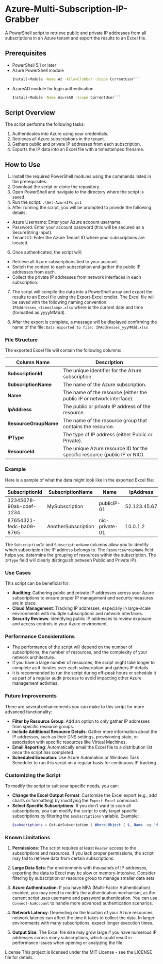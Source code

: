 # Azure-Multi-Subscription-IP-Grabber

A PowerShell script to retrieve public and private IP addresses from all subscriptions in an Azure tenant and export the results to an Excel file.

## Prerequisites

- PowerShell 5.1 or later
- Azure PowerShell module
  ```bash
  Install-Module -Name Az -AllowClobber -Scope CurrentUser```

- AzureAD module for login authentication
  ```bash
  Install-Module -Name AzureAD -Scope CurrentUser```

## Script Overview

The script performs the following tasks:
1. Authenticates into Azure using your credentials.
2. Retrieves all Azure subscriptions in the tenant.
3. Gathers public and private IP addresses from each subscription.
4. Exports the IP data into an Excel file with a timestamped filename.

## How to Use

1. Install the required PowerShell modules using the commands listed in the prerequisites.
2. Download the script or clone the repository.
3. Open PowerShell and navigate to the directory where the script is saved.
4. Run the script:
   ```.\Get-AzureIPs.ps1```
5. After running the script, you will be prompted to provide the following details:
- Azure Username: Enter your Azure account username.
- Password: Enter your account password (this will be secured as a SecureString input).
- Tenant ID: Enter the Azure Tenant ID where your subscriptions are located.

6. Once authenticated, the script will:
- Retrieve all Azure subscriptions tied to your account.
- Switch the context to each subscription and gather the public IP addresses from each.
- Collect the private IP addresses from network interfaces in each subscription.

7. The script will compile the data into a PowerShell array and export the results to an Excel file using the Export-Excel cmdlet. The Excel file will be saved with the following naming convention:
```IPAddresses_<timestamp>.xlsx``` where <timestamp> is the current date and time (formatted as yyyyMMdd).

8. After the export is complete, a message will be displayed confirming the name of the file:
```Data exported to file: IPAddresses_yyyMMdd.xlsx```

### File Structure

The exported Excel file will contain the following columns:

| Column Name         | Description                                                                 |
|---------------------|-----------------------------------------------------------------------------|
| **SubscriptionId**   | The unique identifier for the Azure subscription.                           |
| **SubscriptionName** | The name of the Azure subscription.                                         |
| **Name**             | The name of the resource (either the public IP or network interface).        |
| **IpAddress**        | The public or private IP address of the resource.                           |
| **ResourceGroupName**| The name of the resource group that contains the resource.                  |
| **IPType**           | The type of IP address (either Public or Private).                          |
| **ResourceId**       | The unique Azure resource ID for the specific resource (public IP or NIC).  |

### Example

Here is a sample of what the data might look like in the exported Excel file:

| SubscriptionId        | SubscriptionName     | Name            | IpAddress    | ResourceGroupName | IPType  | ResourceId                                  |
|-----------------------|----------------------|-----------------|--------------|------------------|---------|---------------------------------------------|
| 12345678-90ab-cdef-1234| MySubscription       | publicIP-01     | 52.123.45.67 | myResourceGroup   | Public  | /subscriptions/.../publicIP-01              |
| 87654321-fedc-ba09-8765| AnotherSubscription  | nic-private-01  | 10.0.1.2     | anotherResourceGroup | Private | /subscriptions/.../nic-private-01           |

The `SubscriptionId` and `SubscriptionName` columns allow you to identify which subscription the IP address belongs to. The `ResourceGroupName` field helps you determine the grouping of resources within the subscription. The `IPType` field will clearly distinguish between Public and Private IPs.

### Use Cases

This script can be beneficial for:
- **Auditing**: Gathering public and private IP addresses across your Azure subscriptions to ensure proper IP management and security measures are in place.
- **Cloud Management**: Tracking IP addresses, especially in large-scale environments with multiple subscriptions and network interfaces.
- **Security Reviews**: Identifying public IP addresses to review exposure and access controls in your Azure environment.

### Performance Considerations

- The performance of the script will depend on the number of subscriptions, the number of resources, and the complexity of your network architecture.
- If you have a large number of resources, the script might take longer to complete as it iterates over each subscription and gathers IP details.
- It is recommended to run the script during off-peak hours or schedule it as part of a regular audit process to avoid impacting other Azure management activities.

### Future Improvements

There are several enhancements you can make to this script for more advanced functionality:
- **Filter by Resource Group**: Add an option to only gather IP addresses from specific resource groups.
- **Include Additional Resource Details**: Gather more information about the IP addresses, such as their DNS settings, provisioning state, or association with specific resources like Virtual Machines.
- **Email Reporting**: Automatically email the Excel file to a distribution list once the script has completed.
- **Scheduled Execution**: Use Azure Automation or Windows Task Scheduler to run this script on a regular basis for continuous IP tracking.

### Customizing the Script

To modify the script to suit your specific needs, you can:
- **Change the Excel Output Format**: Customize the Excel export (e.g., add charts or formatting) by modifying the `Export-Excel` command.
- **Select Specific Subscriptions**: If you don’t want to scan all subscriptions, you can modify the script to only target specific subscriptions by filtering the `$subscriptions` variable.
  Example:
  ```powershell
  $subscriptions = Get-AzSubscription | Where-Object { $_.Name -eq "MyTargetSubscription" }

### Known Limitations

1. **Permissions**: The script requires at least `Reader` access to the subscriptions and resources. If you lack proper permissions, the script may fail to retrieve data from certain subscriptions.

2. **Large Data Sets**: For environments with thousands of IP addresses, exporting the data to Excel may be slow or memory-intensive. Consider filtering by subscription or resource group to manage smaller data sets.

3. **Azure Authentication**: If you have MFA (Multi-Factor Authentication) enabled, you may need to modify the authentication mechanism, as the current script uses username and password authentication. You can use `Connect-AzAccount` to handle more advanced authentication scenarios.

4. **Network Latency**: Depending on the location of your Azure resources, network latency can affect the time it takes to collect the data. In larger environments with many subscriptions, expect longer execution times.

5. **Output Size**: The Excel file size may grow large if you have numerous IP addresses across many subscriptions, which could result in performance issues when opening or analyzing the file.

License
This project is licensed under the MIT License - see the LICENSE file for details.


